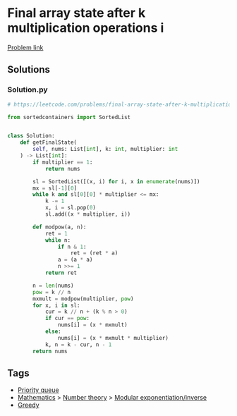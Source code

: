 # Final array state after k multiplication operations i

[Problem link](https://leetcode.com/problems/final-array-state-after-k-multiplication-operations-i/)

## Solutions


### Solution.py
```py
# https://leetcode.com/problems/final-array-state-after-k-multiplication-operations-i/

from sortedcontainers import SortedList


class Solution:
    def getFinalState(
        self, nums: List[int], k: int, multiplier: int
    ) -> List[int]:
        if multiplier == 1:
            return nums

        sl = SortedList([(x, i) for i, x in enumerate(nums)])
        mx = sl[-1][0]
        while k and sl[0][0] * multiplier <= mx:
            k -= 1
            x, i = sl.pop(0)
            sl.add((x * multiplier, i))

        def modpow(a, n):
            ret = 1
            while n:
                if n & 1:
                    ret = (ret * a)
                a = (a * a)
                n >>= 1
            return ret

        n = len(nums)
        pow = k // n
        mxmult = modpow(multiplier, pow)
        for x, i in sl:
            cur = k // n + (k % n > 0)
            if cur == pow:
                nums[i] = (x * mxmult)
            else:
                nums[i] = (x * mxmult * multiplier)
            k, n = k - cur, n - 1
        return nums
```
## Tags

* [Priority queue](/Collections/priority-queue.md#priority-queue)
* [Mathematics](/Collections/mathematics.md#mathematics) > [Number theory](/Collections/mathematics.md#number-theory) > [Modular exponentiation/inverse](/Collections/mathematics.md#modular-exponentiation-inverse)
* [Greedy](/Collections/greedy.md#greedy)
